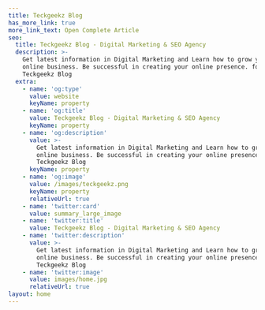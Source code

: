 ```yaml
---
title: Teckgeekz Blog
has_more_link: true
more_link_text: Open Complete Article
seo:
  title: Teckgeekz Blog - Digital Marketing & SEO Agency
  description: >-
    Get latest information in Digital Marketing and Learn how to grow your
    online business. Be successful in creating your online presence. follow
    Teckgeekz Blog
  extra:
    - name: 'og:type'
      value: website
      keyName: property
    - name: 'og:title'
      value: Teckgeekz Blog - Digital Marketing & SEO Agency
      keyName: property
    - name: 'og:description'
      value: >-
        Get latest information in Digital Marketing and Learn how to grow your
        online business. Be successful in creating your online presence. follow
        Teckgeekz Blog
      keyName: property
    - name: 'og:image'
      value: /images/teckgeekz.png
      keyName: property
      relativeUrl: true
    - name: 'twitter:card'
      value: summary_large_image
    - name: 'twitter:title'
      value: Teckgeekz Blog - Digital Marketing & SEO Agency
    - name: 'twitter:description'
      value: >-
        Get latest information in Digital Marketing and Learn how to grow your
        online business. Be successful in creating your online presence. follow
        Teckgeekz Blog
    - name: 'twitter:image'
      value: images/home.jpg
      relativeUrl: true
layout: home
---
```

